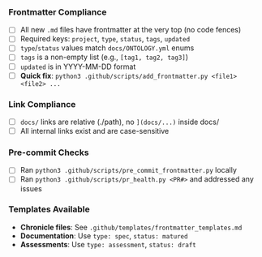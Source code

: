 ### Frontmatter Compliance
- [ ] All new `.md` files have frontmatter at the very top (no code fences)
- [ ] Required keys: `project`, `type`, `status`, `tags`, `updated`
- [ ] `type`/`status` values match `docs/ONTOLOGY.yml` enums
- [ ] `tags` is a non-empty list (e.g., `[tag1, tag2, tag3]`)
- [ ] `updated` is in YYYY-MM-DD format
- [ ] **Quick fix**: `python3 .github/scripts/add_frontmatter.py <file1> <file2> ...`

### Link Compliance  
- [ ] `docs/` links are relative (./path), no `](docs/...)` inside docs/
- [ ] All internal links exist and are case-sensitive

### Pre-commit Checks
- [ ] Ran `python3 .github/scripts/pre_commit_frontmatter.py` locally
- [ ] Ran `python3 .github/scripts/pr_health.py <PR#>` and addressed any issues

### Templates Available
- **Chronicle files**: See `.github/templates/frontmatter_templates.md`
- **Documentation**: Use `type: spec`, `status: matured`
- **Assessments**: Use `type: assessment`, `status: draft`
